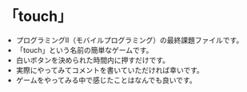 # 「touch」

+ プログラミングⅡ（モバイルプログラミング）の最終課題ファイルです。  
+ 「touch」という名前の簡単なゲームです。
+ 白いボタンを決められた時間内に押すだけです。
+ 実際にやってみてコメントを書いていただければ幸いです。
+ ゲームをやってみる中で感じたことはなんでも良いです。
